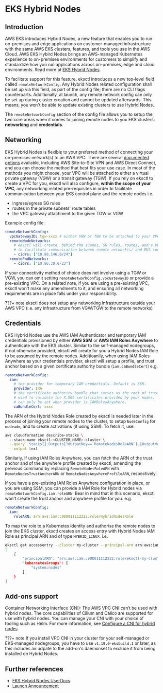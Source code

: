 # EKS Hybrid Nodes

## Introduction

AWS EKS introduces Hybrid Nodes, a new feature that enables you to run on-premises and edge applications on customer-managed infrastructure with the same AWS EKS clusters, features, and tools you use in the AWS Cloud. AWS EKS Hybird Nodes brings an AWS-managed Kubernetes experience to on-premises environments for customers to simplify and standardize how you run applications across on-premises, edge and cloud environments. Read more at [EKS Hybrid Nodes][eks-hybrid-nodes].

To facilitate support for this feature, eksctl introduces a new top-level field called `remoteNetworkConfig`. Any Hybrid Nodes related configuration shall be set up via this field, as part of the config file; there are no CLI flags counterparts. Additionally, at launch, any remote network config can only be set up during cluster creation and cannot be updated afterwards. This means, you won't be able to update existing clusters to use Hybrid Nodes. 

The `remoteNetworkConfig` section of the config file allows you to setup the two core areas when it comes to joining remote nodes to you EKS clusters: **networking** and **credentials**.  

## Networking

EKS Hybrid Nodes is ﬂexible to your preferred method of connecting your on-premises network(s) to an AWS VPC. There are several [documented options](https://docs.aws.amazon.com/whitepapers/latest/aws-vpc-connectivity-options/network-to-amazon-vpc-connectivity-options.html) available, including AWS Site-to-Site VPN and AWS Direct Connect, and you can choose the method that best fits your use case. In most of the methods you might choose, your VPC will be attached to either a virtual private gateway (VGW) or a transit gateway (TGW). If you rely on eksctl to create a VPC for you, eksctl will also configure, **within the scope of your VPC**, any networking related pre-requisites in order to facilitate communication between your EKS control plane and the remote nodes i.e.

- ingress/egress SG rules
- routes in the private subnets' route tables
- the VPC gateway attachment to the given TGW or VGW

Example config file:
 
```yaml
remoteNetworkConfig:
  vpcGatewayID: tgw-xxxx # either VGW or TGW to be attached to your VPC
  remoteNodeNetworks:
    # eksctl will create, behind the scenes, SG rules, routes, and a VPC gateway attachment,
    # to facilitate communication between remote network(s) and EKS control plane, via the attached gateway
    - cidrs: ["10.80.146.0/24"]
  remotePodNetworks:
    - cidrs: ["10.86.30.0/23"]
```

If your connectivity method of choice does not involve using a TGW or VGW, you can omit setting `remoteNetworkConfig.vpcGatewayID` or provide a pre-existing VPC. On a related note, if you are using a pre-existing VPC, eksctl won't make any amendments to it, and ensuring all networking requirements are in place falls under your responsibility.

???+ note
    eksctl does not setup any networking infrastructure outside your AWS VPC (i.e. any infrastructure from VGW/TGW to the remote networks)

## Credentials

EKS Hybrid Nodes use the AWS IAM Authenticator and temporary IAM credentials provisioned by either **AWS SSM** or **AWS IAM Roles Anywhere**
to authenticate with the EKS cluster. Similar to the self-managed nodegroups, if not otherwise provided, eksctl will create for you a Hybrid Nodes IAM Role to be assumed by the remote nodes. Additioanlly, when using IAM Roles Anywhere as your credentials provider, eksctl will setup a profile, and trust anchor based on a given certificate authority bundle (`iam.caBundleCert`) e.g.

```yaml
remoteNetworkConfig:
  iam:
    # the provider for temporary IAM credentials. Default is SSM.
    provider: IRA
    # the certificate authority bundle that serves as the root of trust,
    # used to validate the X.509 certificates provided by your nodes.
    # can only be set when provider is IAMRolesAnywhere.
    caBundleCert: xxxx
```

The ARN of the Hybrid Nodes Role created by eksctl is needed later in the process of joining your remote nodes to the cluster, to setup `NodeConfig` for `nodeadm`, and to create activations (if using SSM). To fetch it, use:

```bash
aws cloudformation describe-stacks \        
  --stack-name eksctl-<CLUSTER_NAME>-cluster \
  --query 'Stacks[].Outputs[?OutputKey==`RemoteNodesRoleARN`].[OutputValue]' \
  --output text
```

Similarly, if using IAM Roles Anywhere, you can fetch the ARN of the trust anchor and of the anywhere profile created by eksctl, amending the previous command by replacing `RemoteNodesRoleARN` with `RemoteNodesTrustAnchorARN` or `RemoteNodesAnywhereProfileARN`, respectively.

If you have a pre-existing IAM Roles Anywhere configuration in place, or you are using SSM, you can provide a IAM Role for Hybrid nodes via `remoteNetworkConfig.iam.roleARN`. Bear in mind that in this scenario, eksctl won't create the trust anchor and anywhere profile for you. e.g. 

```yaml
remoteNetworkConfig:
  iam:
    roleARN: arn:aws:iam::000011112222:role/HybridNodesRole
```

To map the role to a Kubernetes identity and authorise the remote nodes to join the EKS cluster, eksctl creates an access entry with Hybrid Nodes IAM Role as principal ARN and of type `HYBRID_LINUX`. i.e.

```bash
eksctl get accessentry --cluster my-cluster --principal-arn arn:aws:iam::000011112222:role/eksctl-my-cluster-clust-HybridNodesSSMRole-XiIAg0d29PkO --output json
[
    {
        "principalARN": "arn:aws:iam::000011112222:role/eksctl-my-cluster-clust-HybridNodesSSMRole-XiIAg0d29PkO",
        "kubernetesGroups": [
            "system:nodes"
        ]
    }
]
```

## Add-ons support

Container Networking Interface (CNI): The AWS VPC CNI can’t be used with hybrid nodes. The core capabilities of Cilium and Calico are supported for use with hybrid nodes. You can manage your CNI with your choice of tooling such as Helm. For more information, see [Configure a CNI for hybrid nodes](https://docs.aws.amazon.com/eks/latest/userguide/hybrid-nodes-cni.html).

???+ note
    If you install VPC CNI in your cluster for your self-managed or EKS-managed nodegroups, you have to use `v1.19.0-eksbuild.1` or later, as this includes an udpate to the add-on's daemonset to exclude it from being installed on Hybrid Nodes.

## Further references

- [EKS Hybrid Nodes UserDocs][eks-hybrid-nodes]
- [Launch Announcement][launch-announcement]

[eks-hybrid-nodes]: https://docs.aws.amazon.com/eks/latest/userguide/hybrid-nodes-overview.html
[launch-announcement]: https://aws.amazon.com/about-aws/whats-new/2024/12/amazon-eks-hybrid-nodes